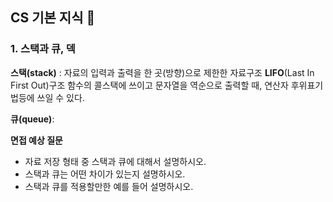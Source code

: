 ## CS 기본 지식 📃

### 1. 스택과 큐, 덱

**스택(stack)** : 자료의 입력과 출력을 한 곳(방향)으로 제한한 자료구조
**LIFO**(Last In First Out)구조
함수의 콜스택에 쓰이고 문자열을 역순으로 출력할 때, 연산자 후위표기법등에 쓰일 수 있다.

**큐(queue)**: 

**면접 예상 질문**
- 자료  저장 형태 중 스택과 큐에 대해서 설명하시오.
- 스택과 큐는 어떤 차이가 있는지 설명하시오.
- 스택과 큐를 적용할만한 예를 들어 설명하시오.





